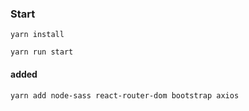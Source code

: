 ### Start

``yarn install``

``yarn run start``

#### added

````yarn add node-sass react-router-dom bootstrap axios````

